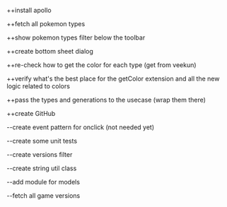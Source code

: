 ++install apollo

++fetch all pokemon types

++show pokemon types filter below the toolbar

++create bottom sheet dialog

++re-check how to get the color for each type (get from veekun)

++verify what's the best place for the getColor extension and all the new logic related to colors

++pass the types and generations to the usecase (wrap them there)

++create GitHub



--create event pattern for onclick (not needed yet)

--create some unit tests

--create versions filter

--create string util class

--add module for models

--fetch all game versions


